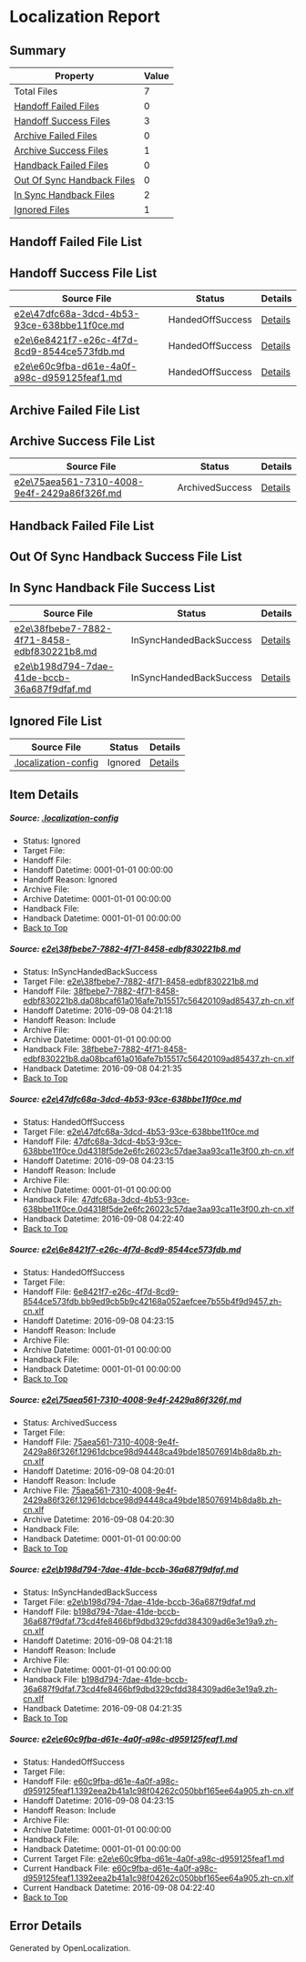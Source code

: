 # <a name='report-top'></a> Localization Report

## Summary
 Property | Value 
 -------- | ----- 
 Total Files | 7
[ Handoff Failed Files ](#handoff-failed-list)| 0
[ Handoff Success Files ](#handoff-success-list)| 3
[ Archive Failed Files ](#archive-failed-list)| 0
[ Archive Success Files ](#archive-success-list)| 1
[ Handback Failed Files ](#handback-failed-list)| 0
[ Out Of Sync Handback Files ](#outofsync-handback-success-list)| 0
[ In Sync Handback Files ](#insync-handback-success-list)| 2
[ Ignored Files ](#ignored-list)| 1

## <a name='handoff-failed-list'></a> Handoff Failed File List

## <a name='handoff-success-list'></a> Handoff Success File List
 Source File | Status | Details 
 ----------- | ------ | ------- 
 [e2e\47dfc68a-3dcd-4b53-93ce-638bbe11f0ce.md](https://github.com/OpenLocalizationTestOrg/ol-test0/blob/77a66e6be5878ed2f7141fd240b7f052693005db/e2e/47dfc68a-3dcd-4b53-93ce-638bbe11f0ce.md) | HandedOffSuccess | [Details](#65c4511a0a8248c320fabf422ce9a8059d358e4f2)
 [e2e\6e8421f7-e26c-4f7d-8cd9-8544ce573fdb.md](https://github.com/OpenLocalizationTestOrg/ol-test0/blob/b2c0f07f795d3cf03cfbd04b8919e083f0a2dbb1/e2e/6e8421f7-e26c-4f7d-8cd9-8544ce573fdb.md) | HandedOffSuccess | [Details](#a60049597eb8fb6ee7133d37059ca480b2f9269a3)
 [e2e\e60c9fba-d61e-4a0f-a98c-d959125feaf1.md](https://github.com/OpenLocalizationTestOrg/ol-test0/blob/fd8a084181e4417310914c12a5c07f72d4e58973/e2e/e60c9fba-d61e-4a0f-a98c-d959125feaf1.md) | HandedOffSuccess | [Details](#01ede73cd454e48f2b941bfbc252dda590d8a1816)

## <a name='archive-failed-list'></a> Archive Failed File List

## <a name='archive-success-list'></a> Archive Success File List
 Source File | Status | Details 
 ----------- | ------ | ------- 
 [e2e\75aea561-7310-4008-9e4f-2429a86f326f.md](https://github.com/OpenLocalizationTestOrg/ol-test0/blob/417559ea8c8fab4f7c607ab75bc2955cc4faa25e/e2e/75aea561-7310-4008-9e4f-2429a86f326f.md) | ArchivedSuccess | [Details](#813bb1b410e3fabd37ea228b9e70635d7301903a4)

## <a name='handback-failed-list'></a> Handback Failed File List

## <a name='outofsync-handback-success-list'></a> Out Of Sync Handback Success File List

## <a name='insync-handback-success-list'></a> In Sync Handback File Success List
 Source File | Status | Details 
 ----------- | ------ | ------- 
 [e2e\38fbebe7-7882-4f71-8458-edbf830221b8.md](https://github.com/OpenLocalizationTestOrg/ol-test0/blob/cecc03d70f02c3a2d008df6e1efdfd2765e2566f/e2e/38fbebe7-7882-4f71-8458-edbf830221b8.md) | InSyncHandedBackSuccess | [Details](#64ef4d4e7ae3dd1093f98391a943339d8556f7011)
 [e2e\b198d794-7dae-41de-bccb-36a687f9dfaf.md](https://github.com/OpenLocalizationTestOrg/ol-test0/blob/cecc03d70f02c3a2d008df6e1efdfd2765e2566f/e2e/b198d794-7dae-41de-bccb-36a687f9dfaf.md) | InSyncHandedBackSuccess | [Details](#52f3ff30fdde01dea1e06a57acb61e2facaaedba5)

## <a name='ignored-list'></a> Ignored File List
 Source File | Status | Details 
 ----------- | ------ | ------- 
 [.localization-config](https://github.com/OpenLocalizationTestOrg/ol-test0/blob/fd8a084181e4417310914c12a5c07f72d4e58973/.localization-config) | Ignored | [Details](#3d4f252ac210baf56311d7e97dcc2db10974dbd20)

## Item Details
##### <a name='3d4f252ac210baf56311d7e97dcc2db10974dbd20'></a> Source: [.localization-config](https://github.com/OpenLocalizationTestOrg/ol-test0/blob/fd8a084181e4417310914c12a5c07f72d4e58973/.localization-config)
* Status: Ignored
* Target File: 
* Handoff File: 
* Handoff Datetime: 0001-01-01 00:00:00
* Handoff Reason: Ignored
* Archive File: 
* Archive Datetime: 0001-01-01 00:00:00
* Handback File: 
* Handback Datetime: 0001-01-01 00:00:00
* [Back to Top](#report-top)

##### <a name='64ef4d4e7ae3dd1093f98391a943339d8556f7011'></a> Source: [e2e\38fbebe7-7882-4f71-8458-edbf830221b8.md](https://github.com/OpenLocalizationTestOrg/ol-test0/blob/cecc03d70f02c3a2d008df6e1efdfd2765e2566f/e2e/38fbebe7-7882-4f71-8458-edbf830221b8.md)
* Status: InSyncHandedBackSuccess
* Target File: [e2e\38fbebe7-7882-4f71-8458-edbf830221b8.md](https://github.com/OpenLocalizationTestOrg/ol-test0-zhcn/blob/7df18b07bae087dbacaadce8b36e2c01cb27b0c6/e2e/38fbebe7-7882-4f71-8458-edbf830221b8.md)
* Handoff File: [38fbebe7-7882-4f71-8458-edbf830221b8.da08bcaf61a016afe7b15517c56420109ad85437.zh-cn.xlf](https://github.com/OpenLocalizationTestOrg/ol-test0-handoff/blob/63b44f4e55a30f6241d9520d34c12fd6778dbe4a/ol-handoff/OpenLocalizationTestOrg/ol-test0-zhcn/ci/38fbebe7-7882-4f71-8458-edbf830221b8.da08bcaf61a016afe7b15517c56420109ad85437.zh-cn.xlf)
* Handoff Datetime: 2016-09-08 04:21:18
* Handoff Reason: Include
* Archive File: 
* Archive Datetime: 0001-01-01 00:00:00
* Handback File: [38fbebe7-7882-4f71-8458-edbf830221b8.da08bcaf61a016afe7b15517c56420109ad85437.zh-cn.xlf](https://github.com/OpenLocalizationTestOrg/ol-test0-handback/blob/97396f35737be6b994a0cf121d14bf99ddf32e6c/ol-handback/OpenLocalizationTestOrg/ol-test0-zhcn/ci/38fbebe7-7882-4f71-8458-edbf830221b8.da08bcaf61a016afe7b15517c56420109ad85437.zh-cn.xlf)
* Handback Datetime: 2016-09-08 04:21:35
* [Back to Top](#report-top)

##### <a name='65c4511a0a8248c320fabf422ce9a8059d358e4f2'></a> Source: [e2e\47dfc68a-3dcd-4b53-93ce-638bbe11f0ce.md](https://github.com/OpenLocalizationTestOrg/ol-test0/blob/77a66e6be5878ed2f7141fd240b7f052693005db/e2e/47dfc68a-3dcd-4b53-93ce-638bbe11f0ce.md)
* Status: HandedOffSuccess
* Target File: [e2e\47dfc68a-3dcd-4b53-93ce-638bbe11f0ce.md](https://github.com/OpenLocalizationTestOrg/ol-test0-zhcn/blob/c8b0aeabd13df2b3f8e8e431a728e2e7b4964216/e2e/47dfc68a-3dcd-4b53-93ce-638bbe11f0ce.md)
* Handoff File: [47dfc68a-3dcd-4b53-93ce-638bbe11f0ce.0d4318f5de2e6fc26023c57dae3aa93ca11e3f00.zh-cn.xlf](https://github.com/OpenLocalizationTestOrg/ol-test0-handoff/blob/b47238ac64966e269d359775ca37a5c1d624de11/ol-handoff/OpenLocalizationTestOrg/ol-test0-zhcn/ci/mt/47dfc68a-3dcd-4b53-93ce-638bbe11f0ce.0d4318f5de2e6fc26023c57dae3aa93ca11e3f00.zh-cn.xlf)
* Handoff Datetime: 2016-09-08 04:23:15
* Handoff Reason: Include
* Archive File: 
* Archive Datetime: 0001-01-01 00:00:00
* Handback File: [47dfc68a-3dcd-4b53-93ce-638bbe11f0ce.0d4318f5de2e6fc26023c57dae3aa93ca11e3f00.zh-cn.xlf](https://github.com/OpenLocalizationTestOrg/ol-test0-handback/blob/642c652e5c52613098eaa9445fa02865ac7a3dce/ol-handback/OpenLocalizationTestOrg/ol-test0-zhcn/ci/ht/47dfc68a-3dcd-4b53-93ce-638bbe11f0ce.0d4318f5de2e6fc26023c57dae3aa93ca11e3f00.zh-cn.xlf)
* Handback Datetime: 2016-09-08 04:22:40
* [Back to Top](#report-top)

##### <a name='a60049597eb8fb6ee7133d37059ca480b2f9269a3'></a> Source: [e2e\6e8421f7-e26c-4f7d-8cd9-8544ce573fdb.md](https://github.com/OpenLocalizationTestOrg/ol-test0/blob/b2c0f07f795d3cf03cfbd04b8919e083f0a2dbb1/e2e/6e8421f7-e26c-4f7d-8cd9-8544ce573fdb.md)
* Status: HandedOffSuccess
* Target File: 
* Handoff File: [6e8421f7-e26c-4f7d-8cd9-8544ce573fdb.bb9ed9cb5b9c42168a052aefcee7b55b4f9d9457.zh-cn.xlf](https://github.com/OpenLocalizationTestOrg/ol-test0-handoff/blob/b47238ac64966e269d359775ca37a5c1d624de11/ol-handoff/OpenLocalizationTestOrg/ol-test0-zhcn/ci/mt/6e8421f7-e26c-4f7d-8cd9-8544ce573fdb.bb9ed9cb5b9c42168a052aefcee7b55b4f9d9457.zh-cn.xlf)
* Handoff Datetime: 2016-09-08 04:23:15
* Handoff Reason: Include
* Archive File: 
* Archive Datetime: 0001-01-01 00:00:00
* Handback File: 
* Handback Datetime: 0001-01-01 00:00:00
* [Back to Top](#report-top)

##### <a name='813bb1b410e3fabd37ea228b9e70635d7301903a4'></a> Source: [e2e\75aea561-7310-4008-9e4f-2429a86f326f.md](https://github.com/OpenLocalizationTestOrg/ol-test0/blob/417559ea8c8fab4f7c607ab75bc2955cc4faa25e/e2e/75aea561-7310-4008-9e4f-2429a86f326f.md)
* Status: ArchivedSuccess
* Target File: 
* Handoff File: [75aea561-7310-4008-9e4f-2429a86f326f.12961dcbce98d94448ca49bde185076914b8da8b.zh-cn.xlf](https://github.com/OpenLocalizationTestOrg/ol-test0-handoff/blob/fbeff2ef602b52b082f006ade875d548b1d2ce05/ol-handoff/OpenLocalizationTestOrg/ol-test0-zhcn/ci/ht/75aea561-7310-4008-9e4f-2429a86f326f.12961dcbce98d94448ca49bde185076914b8da8b.zh-cn.xlf)
* Handoff Datetime: 2016-09-08 04:20:01
* Handoff Reason: Include
* Archive File: [75aea561-7310-4008-9e4f-2429a86f326f.12961dcbce98d94448ca49bde185076914b8da8b.zh-cn.xlf](https://github.com/OpenLocalizationTestOrg/ol-test0-handoff/blob/48d64e2218ab82ad2e31c455b3e1e274c943bc8d/ol-archive/OpenLocalizationTestOrg/ol-test0-zhcn/ci/ht/75aea561-7310-4008-9e4f-2429a86f326f.12961dcbce98d94448ca49bde185076914b8da8b.zh-cn.xlf)
* Archive Datetime: 2016-09-08 04:20:30
* Handback File: 
* Handback Datetime: 0001-01-01 00:00:00
* [Back to Top](#report-top)

##### <a name='52f3ff30fdde01dea1e06a57acb61e2facaaedba5'></a> Source: [e2e\b198d794-7dae-41de-bccb-36a687f9dfaf.md](https://github.com/OpenLocalizationTestOrg/ol-test0/blob/cecc03d70f02c3a2d008df6e1efdfd2765e2566f/e2e/b198d794-7dae-41de-bccb-36a687f9dfaf.md)
* Status: InSyncHandedBackSuccess
* Target File: [e2e\b198d794-7dae-41de-bccb-36a687f9dfaf.md](https://github.com/OpenLocalizationTestOrg/ol-test0-zhcn/blob/7df18b07bae087dbacaadce8b36e2c01cb27b0c6/e2e/b198d794-7dae-41de-bccb-36a687f9dfaf.md)
* Handoff File: [b198d794-7dae-41de-bccb-36a687f9dfaf.73cd4fe8466bf9dbd329cfdd384309ad6e3e19a9.zh-cn.xlf](https://github.com/OpenLocalizationTestOrg/ol-test0-handoff/blob/63b44f4e55a30f6241d9520d34c12fd6778dbe4a/ol-handoff/OpenLocalizationTestOrg/ol-test0-zhcn/ci/b198d794-7dae-41de-bccb-36a687f9dfaf.73cd4fe8466bf9dbd329cfdd384309ad6e3e19a9.zh-cn.xlf)
* Handoff Datetime: 2016-09-08 04:21:18
* Handoff Reason: Include
* Archive File: 
* Archive Datetime: 0001-01-01 00:00:00
* Handback File: [b198d794-7dae-41de-bccb-36a687f9dfaf.73cd4fe8466bf9dbd329cfdd384309ad6e3e19a9.zh-cn.xlf](https://github.com/OpenLocalizationTestOrg/ol-test0-handback/blob/97396f35737be6b994a0cf121d14bf99ddf32e6c/ol-handback/OpenLocalizationTestOrg/ol-test0-zhcn/ci/b198d794-7dae-41de-bccb-36a687f9dfaf.73cd4fe8466bf9dbd329cfdd384309ad6e3e19a9.zh-cn.xlf)
* Handback Datetime: 2016-09-08 04:21:35
* [Back to Top](#report-top)

##### <a name='01ede73cd454e48f2b941bfbc252dda590d8a1816'></a> Source: [e2e\e60c9fba-d61e-4a0f-a98c-d959125feaf1.md](https://github.com/OpenLocalizationTestOrg/ol-test0/blob/fd8a084181e4417310914c12a5c07f72d4e58973/e2e/e60c9fba-d61e-4a0f-a98c-d959125feaf1.md)
* Status: HandedOffSuccess
* Target File: 
* Handoff File: [e60c9fba-d61e-4a0f-a98c-d959125feaf1.1392eea2b41a1c98f04262c050bbf165ee64a905.zh-cn.xlf](https://github.com/OpenLocalizationTestOrg/ol-test0-handoff/blob/b47238ac64966e269d359775ca37a5c1d624de11/ol-handoff/OpenLocalizationTestOrg/ol-test0-zhcn/ci/mt/e60c9fba-d61e-4a0f-a98c-d959125feaf1.1392eea2b41a1c98f04262c050bbf165ee64a905.zh-cn.xlf)
* Handoff Datetime: 2016-09-08 04:23:15
* Handoff Reason: Include
* Archive File: 
* Archive Datetime: 0001-01-01 00:00:00
* Handback File: 
* Handback Datetime: 0001-01-01 00:00:00
* Current Target File: [e2e\e60c9fba-d61e-4a0f-a98c-d959125feaf1.md](https://github.com/OpenLocalizationTestOrg/ol-test0-zhcn/blob/c8b0aeabd13df2b3f8e8e431a728e2e7b4964216/e2e/e60c9fba-d61e-4a0f-a98c-d959125feaf1.md)
* Current Handback File: [e60c9fba-d61e-4a0f-a98c-d959125feaf1.1392eea2b41a1c98f04262c050bbf165ee64a905.zh-cn.xlf](https://github.com/OpenLocalizationTestOrg/ol-test0-handback/blob/642c652e5c52613098eaa9445fa02865ac7a3dce/ol-handback/OpenLocalizationTestOrg/ol-test0-zhcn/ci/ht/e60c9fba-d61e-4a0f-a98c-d959125feaf1.1392eea2b41a1c98f04262c050bbf165ee64a905.zh-cn.xlf)
* Current Handback Datetime: 2016-09-08 04:22:40
* [Back to Top](#report-top)


## Error Details

Generated by OpenLocalization.
